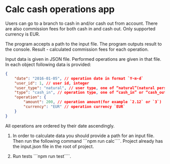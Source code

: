 # Calc cash operations app

  Users can go to a branch to cash in and/or cash out from account.
There are also commission fees for both cash in and cash out. Only supported currency is EUR.

  The program accepts a path to the input file. The program outputs result to the console.
Result - calculated commission fees for each operation.

Input data is given in JSON file. Performed operations are given in that file. In each object following data is provided:
```json
{
    "date": "2016-01-05", // operation date in format `Y-m-d`
    "user_id": 1, // user id, integer
    "user_type": "natural", // user type, one of “natural”(natural person) or “juridical”(legal person)
    "type": "cash_in", // operation type, one of “cash_in” or “cash_out”
    "operation": {
        "amount": 200, // operation amount(for example `2.12` or `3`)
        "currency": "EUR" // operation currency `EUR`
    }
}
```
All operations are ordered by their date ascendingly.

1. In order to calculate data you should provide a path for an input file. Then run the following command ```npm run calc````. Project already has the input.json file in the root of project.

2. Run tests ```npm run test````.
